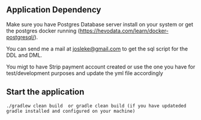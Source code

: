 ## Application Dependency

Make sure you have Postgres Database server install on your system or get the postgres docker running (https://hevodata.com/learn/docker-postgresql/). 

You can send me a mail at josleke@gmail.com to get the sql script for the DDL and DML.

You migt to have Strip payment account created or use the one you have for test/development purposes and update the yml file accordingly

## Start the application
  `./gradlew clean build  or gradle clean build (if you have updateded gradle installed and configured on your machine)`
